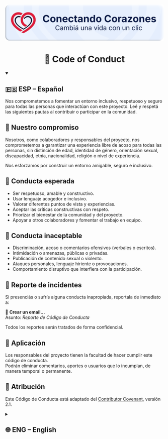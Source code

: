 ![Conectando Corazones – Plataforma solidaria](../public/img/banner.png)

<h1 align="center">📜 Code of Conduct</h1>

<details open>
<summary><h2>🇪🇸 ESP – Español</h2></summary>

Nos comprometemos a fomentar un entorno inclusivo, respetuoso y seguro para todas las personas que interactúan con este proyecto. Leé y respetá las siguientes pautas al contribuir o participar en la comunidad.

## 💬 Nuestro compromiso

Nosotros, como colaboradores y responsables del proyecto, nos comprometemos a garantizar una experiencia libre de acoso para todas las personas, sin distinción de edad, identidad de género, orientación sexual, discapacidad, etnia, nacionalidad, religión o nivel de experiencia.

Nos esforzamos por construir un entorno amigable, seguro e inclusivo.

## 🤝 Conducta esperada

- Ser respetuoso, amable y constructivo.
- Usar lenguaje acogedor e inclusivo.
- Valorar diferentes puntos de vista y experiencias.
- Aceptar las críticas constructivas con respeto.
- Priorizar el bienestar de la comunidad y del proyecto.
- Apoyar a otros colaboradores y fomentar el trabajo en equipo.

## 🚫 Conducta inaceptable

- Discriminación, acoso o comentarios ofensivos (verbales o escritos).
- Intimidación o amenazas, públicas o privadas.
- Publicación de contenido sexual o violento.
- Ataques personales, lenguaje hiriente o provocaciones.
- Comportamiento disruptivo que interfiera con la participación.

## 📢 Reporte de incidentes

Si presenciás o sufrís alguna conducta inapropiada, reportala de inmediato a:

📩 **Crear un email...**  
Asunto: _Reporte de Código de Conducta_

Todos los reportes serán tratados de forma confidencial.

## 📌 Aplicación

Los responsables del proyecto tienen la facultad de hacer cumplir este código de conducta.  
Podrán eliminar comentarios, aportes o usuarios que lo incumplan, de manera temporal o permanente.

## 📄 Atribución

Este Código de Conducta está adaptado del [Contributor Covenant](https://www.contributor-covenant.org/es/version/2/1/code_of_conduct/), versión 2.1.

</details>

<details>
<summary><h2>🌐 ENG – English</h2></summary>

We are committed to fostering an inclusive, respectful, and safe environment for everyone who interacts with this project. Please read and adhere to the following guidelines when contributing or engaging with the community.

## 💬 Our Pledge

We as contributors and maintainers pledge to make participation in our community a harassment-free experience for everyone, regardless of age, gender identity, sexual orientation, disability, ethnicity, nationality, religion, or level of experience.

We are committed to building a friendly, safe and inclusive environment.

## 🤝 Expected Behavior

- Be respectful, kind and constructive.
- Use welcoming and inclusive language.
- Respect different viewpoints and experiences.
- Accept constructive criticism with grace.
- Focus on what is best for the community and the project.
- Support fellow contributors and encourage collaboration.

## 🚫 Unacceptable Behavior

- Discrimination, harassment, or offensive comments (verbal or written).
- Public or private intimidation or threats.
- Posting sexual or violent content.
- Trolling, personal attacks, or derogatory comments.
- Disruptive behavior that interferes with community engagement.

## 📢 Reporting

If you witness or experience any unacceptable behavior, please report it immediately to:

📩 **Crear un email...**  
Subject: _Code of Conduct Report_

All reports will be handled confidentially.

## 📌 Enforcement

Project maintainers are responsible for enforcing this code of conduct.  
They have the right to remove comments, commits, code, issues, and contributors that do not comply, temporarily or permanently.

## 📄 Attribution

This Code of Conduct is adapted from the [Contributor Covenant](https://www.contributor-covenant.org/), version 2.1.

</details>